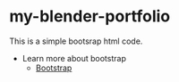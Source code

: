 # my-blender-portfolio
This is a simple bootsrap html code.
* Learn more about bootstrap
  * [Bootstrap](https://getbootstrap.com/docs/4.1/getting-started/introduction/)
